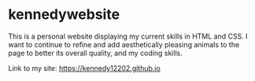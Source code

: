 # kennedywebsite
This is a personal website displaying my current skills in HTML and CSS.
I want to continue to refine and add aesthetically pleasing animals to the page to better its overall quality, and my coding skills. 

Link to my site: https://kennedy12202.github.io
